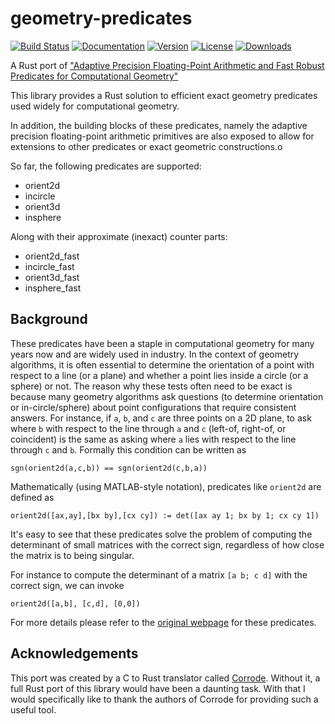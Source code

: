 # geometry-predicates

[![Build Status](https://travis-ci.org/elrnv/geometry-predicates-rs.svg?branch=master)](https://travis-ci.org/elrnv/geometry-predicates-rs)
[![Documentation](https://docs.rs/geometry-predicates/badge.svg)](https://docs.rs/geometry-predicates)
[![Version](https://img.shields.io/crates/v/geometry-predicates.svg)](https://crates.io/crates/geometry-predicates)
[![License](https://img.shields.io/crates/l/geometry-predicates.svg)](https://github.com/elrnv/geometry-predicates-rs/blob/master/LICENSE)
[![Downloads](https://img.shields.io/crates/d/geometry-predicates.svg)](https://crates.io/crates/geometry-predicates)

A Rust port of ["Adaptive Precision Floating-Point Arithmetic and Fast Robust
Predicates for Computational Geometry"](https://www.cs.cmu.edu/~quake/robust.html) 

This library provides a Rust solution to efficient exact geometry predicates
used widely for computational geometry.

In addition, the building blocks of these predicates, namely the adaptive precision
floating-point arithmetic primitives are also exposed to allow for extensions to
other predicates or exact geometric constructions.o

So far, the following predicates are supported:
 - orient2d
 - incircle
 - orient3d
 - insphere

Along with their approximate (inexact) counter parts:
 - orient2d_fast 
 - incircle_fast
 - orient3d_fast
 - insphere_fast

## Background

These predicates have been a staple in computational geometry for many years now
and are widely used in industry.   In the context of geometry algorithms, it is
often essential to determine the orientation of a point with respect to a line (or a
plane) and whether a point lies inside a circle (or a sphere) or not.  The reason
why these tests often need to be exact is because many geometry algorithms
ask questions (to determine orientation or in-circle/sphere) about point
configurations that require consistent answers. For instance, if `a`, `b`, and
`c` are three points on a 2D plane, to ask where `b` with respect to the line
through `a` and `c` (left-of, right-of, or coincident) is the same as asking where
`a` lies with respect to the line through `c` and `b`.
Formally this condition can be written as
```
sgn(orient2d(a,c,b)) == sgn(orient2d(c,b,a))
```

Mathematically (using MATLAB-style notation), predicates like `orient2d` are
defined as
```
orient2d([ax,ay],[bx by],[cx cy]) := det([ax ay 1; bx by 1; cx cy 1])
```

It's easy to see that these predicates solve the problem of
computing the determinant of small matrices with the correct sign, regardless of how
close the matrix is to being singular.

For instance to compute the determinant of a matrix `[a b; c d]` with the
correct sign, we can invoke
```
orient2d([a,b], [c,d], [0,0])
```

For more details please refer to the [original
webpage](https://www.cs.cmu.edu/~quake/robust.html) for these predicates.

## Acknowledgements

This port was created by a C to Rust translator called
[Corrode](https://github.com/jameysharp/corrode). Without it, a full Rust port
of this library would have been a daunting task. With that I would specifically like to thank the
authors of Corrode for providing such a useful tool.
